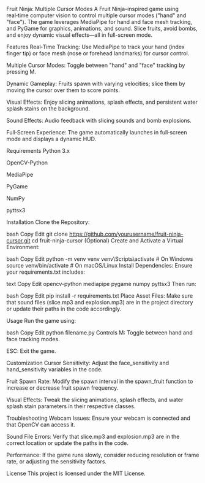 Fruit Ninja: Multiple Cursor Modes
A Fruit Ninja–inspired game using real‑time computer vision to control multiple cursor modes ("hand" and "face"). The game leverages MediaPipe for hand and face mesh tracking, and PyGame for graphics, animations, and sound. Slice fruits, avoid bombs, and enjoy dynamic visual effects—all in full-screen mode.

Features
Real‑Time Tracking:
Use MediaPipe to track your hand (index finger tip) or face mesh (nose or forehead landmarks) for cursor control.

Multiple Cursor Modes:
Toggle between "hand" and "face" tracking by pressing M.

Dynamic Gameplay:
Fruits spawn with varying velocities; slice them by moving the cursor over them to score points.

Visual Effects:
Enjoy slicing animations, splash effects, and persistent water splash stains on the background.

Sound Effects:
Audio feedback with slicing sounds and bomb explosions.

Full‑Screen Experience:
The game automatically launches in full‑screen mode and displays a dynamic HUD.

Requirements
Python 3.x

OpenCV-Python

MediaPipe

PyGame

NumPy

pyttsx3

Installation
Clone the Repository:

bash
Copy
Edit
git clone https://github.com/yourusername/fruit-ninja-cursor.git
cd fruit-ninja-cursor
(Optional) Create and Activate a Virtual Environment:

bash
Copy
Edit
python -m venv venv
venv\Scripts\activate     # On Windows
source venv/bin/activate  # On macOS/Linux
Install Dependencies:
Ensure your requirements.txt includes:

text
Copy
Edit
opencv-python
mediapipe
pygame
numpy
pyttsx3
Then run:

bash
Copy
Edit
pip install -r requirements.txt
Place Asset Files:
Make sure that sound files (slice.mp3 and explosion.mp3) are in the project directory or update their paths in the code accordingly.

Usage
Run the game using:

bash
Copy
Edit
python filename.py
Controls
M: Toggle between hand and face tracking modes.

ESC: Exit the game.

Customization
Cursor Sensitivity:
Adjust the face_sensitivity and hand_sensitivity variables in the code.

Fruit Spawn Rate:
Modify the spawn interval in the spawn_fruit function to increase or decrease fruit spawn frequency.

Visual Effects:
Tweak the slicing animations, splash effects, and water splash stain parameters in their respective classes.

Troubleshooting
Webcam Issues:
Ensure your webcam is connected and that OpenCV can access it.

Sound File Errors:
Verify that slice.mp3 and explosion.mp3 are in the correct location or update the paths in the code.

Performance:
If the game runs slowly, consider reducing resolution or frame rate, or adjusting the sensitivity factors.

License
This project is licensed under the MIT License.

